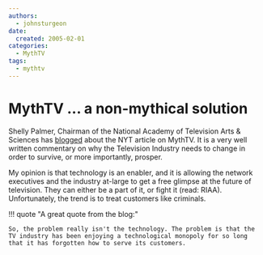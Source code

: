 ```yaml
---
authors:
  - johnsturgeon
date:
  created: 2005-02-01
categories:
  - MythTV
tags:
  - mythtv
---
```


# MythTV ... a non-mythical solution

Shelly Palmer, Chairman of the National Academy of Television Arts & Sciences has [blogged](http://advancedmediacommittee.typepad.com/emmyadvancedmedia/2005/01/mythtv_a_nonmyt.html) about the NYT article on MythTV. It is a very well written commentary on why the Television Industry needs to change in order to survive, or more importantly, prosper.  
<!-- more -->

My opinion is that technology is an enabler, and it is allowing the network executives and the industry at-large to get a free glimpse at the future of television. They can either be a part of it, or fight it (read: RIAA). Unfortunately, the trend is to treat customers like criminals.

!!! quote "A great quote from the blog:"

    So, the problem really isn't the technology. The problem is that the TV industry has been enjoying a technological monopoly for so long that it has forgotten how to serve its customers.
